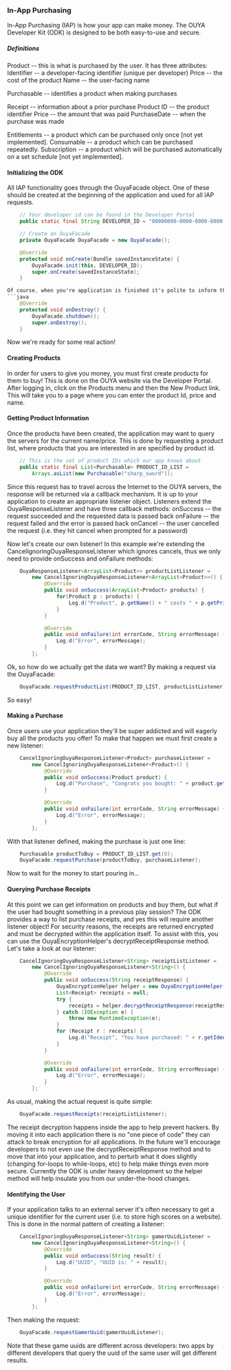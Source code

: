 ### In-App Purchasing

In-App Purchasing (IAP) is how your app can make money.  The OUYA Developer Kit (ODK) is designed to be both easy-to-use and secure.

##### Definitions

Product -- this is what is purchased by the user.  It has three attributes:
  Identifier -- a developer-facing identifier (unique per developer)
	Price -- the cost of the product
	Name -- the user-facing name

Purchasable -- identifies a product when making purchases

Receipt -- information about a prior purchase
	Product ID -- the product identifier
	Price -- the amount that was paid
	PurchaseDate -- when the purchase was made

Entitlements -- a product which can be purchased only once [not yet implemented].
Consumable -- a product which can be purchased repeatedly.
Subscription -- a product which will be purchased automatically on a set schedule [not yet implemented].

#### Initializing the ODK

All IAP functionality goes through the OuyaFacade object.  One of these should be created at the beginning of the application and used for all IAP requests.
```java
	// Your developer id can be found in the Developer Portal
	public static final String DEVELOPER_ID = "00000000-0000-0000-0000-000000000000";

	// Create an OuyaFacade
	private OuyaFacade OuyaFacade = new OuyaFacade();

	@Override
	protected void onCreate(Bundle savedInstanceState) {
		OuyaFacade.init(this, DEVELOPER_ID);
		super.onCreate(savedInstanceState);
	}

Of course, when you're application is finished it's polite to inform the OuyaFacade as well:
```java
	@Override
	protected void onDestroy() {
		OuyaFacade.shutdown();
		super.onDestroy();
	}
```
Now we're ready for some real action! 

#### Creating Products

In order for users to give you money, you must first create products for them to buy!  This is done on the OUYA website via the Developer Portal.
After logging in, click on the Products menu and then the New Product link.  This will take you to a page where you can enter the product Id, price and name.

#### Getting Product Information

Once the products have been created, the application may want to query the servers for the current name/price.  This is done by requesting a product list, where products that you are interested in are specified by product id.
```java
	// This is the set of product IDs which our app knows about
	public static final List<Purchasable> PRODUCT_ID_LIST =
		Arrays.asList(new Purchasable("sharp_sword"));
```
Since this request has to travel across the Internet to the OUYA servers, the response will be returned via a callback mechanism.  It is up to your application to create an appropriate listener object.  Listeners extend the OuyaResponseListener and have three callback methods:
onSuccess	-- the request succeeded and the requested data is passed back
onFailure	-- the request failed and the error is passed back
onCancel	-- the user cancelled the request (i.e. they hit cancel when prompted for a password)

Now let's create our own listener!  In this example we're extending the CancelIgnoringOuyaResponseListener which ignores cancels, thus we only need to provide onSuccess and onFailure methods:
```java
	OuyaResponseListener<ArrayList<Product>> productListListener =
		new CancelIgnoringOuyaResponseListener<ArrayList<Product>>() {
			@Override
			public void onSuccess(ArrayList<Product> products) {
				for(Product p : products) {
					Log.d("Product", p.getName() + " costs " + p.getPriceInCents());
				}
			}

			@Override
			public void onFailure(int errorCode, String errorMessage) {
				Log.d("Error", errorMessage);
			}
		};
```
Ok, so how do we actually get the data we want?  By making a request via the OuyaFacade:
```java
	OuyaFacade.requestProductList(PRODUCT_ID_LIST, productListListener);
```
So easy!

#### Making a Purchase

Once users use your application they'll be super addicted and will eagerly buy all the products you offer!  To make that happen we must first create a new listener:
```java
	CancelIgnoringOuyaResponseListener<Product> purchaseListener =
		new CancelIgnoringOuyaResponseListener<Product>() {
			@Override
			public void onSuccess(Product product) {
				Log.d("Purchase", "Congrats you bought: " + product.getName());
			}

			@Override
			public void onFailure(int errorCode, String errorMessage) {
				Log.d("Error", errorMessage);
			}
		};
```
With that listener defined, making the purchase is just one line:
```java
	Purchasable productToBuy = PRODUCT_ID_LIST.get(0);
	OuyaFacade.requestPurchase(productToBuy, purchaseListener);
```
Now to wait for the money to start pouring in...

#### Querying Purchase Receipts

At this point we can get information on products and buy them, but what if the user had bought something in a previous play session?  The ODK provides a way to list purchase receipts, and yes this will require another listener object!
For security reasons, the receipts are returned encrypted and must be decrypted within the application itself.  To assist with this, you can use the OuyaEncryptionHelper's decryptReceiptResponse method.
Let's take a look at our listener:
```java
	CancelIgnoringOuyaResponseListener<String> receiptListListener =
		new CancelIgnoringOuyaResponseListener<String>() {
			@Override
			public void onSuccess(String receiptResponse) {
				OuyaEncryptionHelper helper = new OuyaEncryptionHelper();
				List<Receipt> receipts = null;
				try {
					receipts = helper.decryptReceiptResponse(receiptResponse);
				} catch (IOException e) {
					throw new RuntimeException(e);
				}
				for (Receipt r : receipts) {
					Log.d("Receipt", "You have purchased: " + r.getIdentifier())
				}
			}

			@Override
			public void onFailure(int errorCode, String errorMessage) {
				Log.d("Error", errorMessage);
			}
		};
```
As usual, making the actual request is quite simple:
```java
	OuyaFacade.requestReceipts(receiptListListener);
```
The receipt decryption happens inside the app to help prevent hackers.  By moving it into each application there is no "one piece of code" they can attack to break encryption for all applications.  In the future we'll encourage developers to not even use the decryptReceiptResponse method and to move that into your application, and to perturb what it does slightly (changing for-loops to while-loops, etc) to help make things even more secure.
Currently the ODK is under heavy development so the helper method will help insulate you from our under-the-hood changes.

#### Identifying the User

If your application talks to an external server it's often necessary to get a unique identifier for the current user (i.e. to store high scores on a website).  This is done in the normal pattern of creating a listener:
```java
	CancelIgnoringOuyaResponseListener<String> gamerUuidListener =
		new CancelIgnoringOuyaResponseListener<String>() {
			@Override
			public void onSuccess(String result) {
				Log.d("UUID", "UUID is: " + result);
			}

			@Override
			public void onFailure(int errorCode, String errorMessage) {
				Log.d("Error", errorMessage);
			}
		};
```
Then making the request:
```java
	OuyaFacade.requestGamerUuid(gamerUuidListener);
```
Note that these game uuids are different across developers: two apps by different developers that query the uuid of the same user will get different results.

